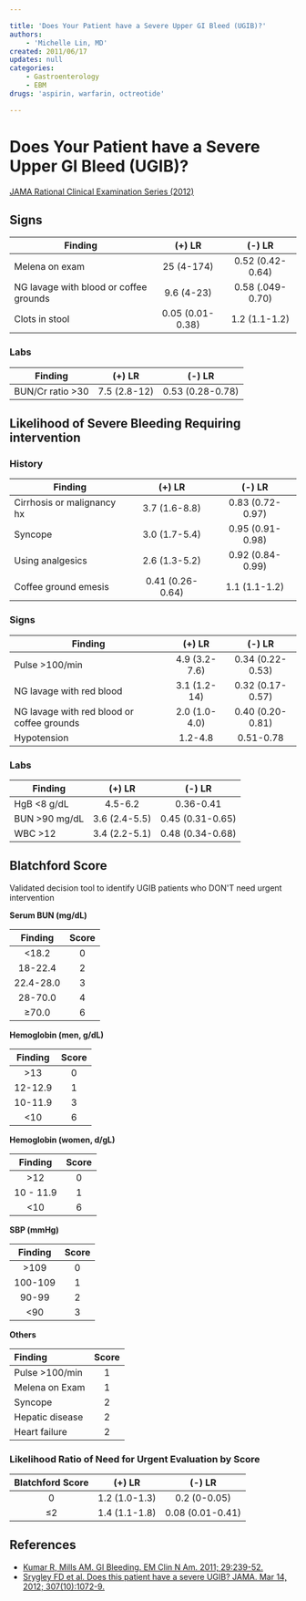 ```yaml
---

title: 'Does Your Patient have a Severe Upper GI Bleed (UGIB)?'
authors:
    - 'Michelle Lin, MD'
created: 2011/06/17
updates: null
categories:
    - Gastroenterology
    - EBM
drugs: 'aspirin, warfarin, octreotide'

---
```




# Does Your Patient have a Severe Upper GI Bleed (UGIB)?

[JAMA Rational Clinical Examination Series (2012)](http://www.ncbi.nlm.nih.gov/pubmed/?term=22416103)

## Signs

| **Finding** | **(+) LR** | **(-) LR** |
|---------|:-----:|:-----:|
| Melena on exam              | 25 (4-174)  | 0.52 (0.42-0.64)  |
| NG lavage with blood or coffee grounds |  9.6 (4-23)  | 0.58 (.049-0.70)  |
| Clots in stool  | 0.05 (0.01-0.38)  | 1.2 (1.1-1.2) |

### Labs

| **Finding** | **(+) LR** | **(-) LR** |
|---------|:-----:|:-----:|
| BUN/Cr ratio &gt;30 | 7.5 (2.8-12)  | 0.53 (0.28-0.78) |

## Likelihood of Severe Bleeding Requiring intervention

### History

| **Finding** | **(+) LR** | **(-) LR** |
|---------|:-----:|:-----:|
| Cirrhosis or malignancy hx  | 3.7 (1.6-8.8) | 0.83 (0.72-0.97) |
| Syncope   | 3.0 (1.7-5.4) | 0.95 (0.91-0.98)  |
| Using analgesics  | 2.6 (1.3-5.2) | 0.92 (0.84-0.99)  |
| Coffee ground emesis  | 0.41 (0.26-0.64)  | 1.1 (1.1-1.2) |

### Signs

| **Finding** | **(+) LR** | **(-) LR** |
|---------|:-----:|:-----:|
| Pulse &gt;100/min | 4.9 (3.2-7.6) | 0.34 (0.22-0.53)  |
| NG lavage with red blood  | 3.1 (1.2-14)  | 0.32 (0.17-0.57)  |
| NG lavage with red blood or coffee grounds  | 2.0 (1.0-4.0) | 0.40 (0.20-0.81)  |
| Hypotension | 1.2-4.8 | 0.51-0.78 |

### Labs

| **Finding** | **(+) LR** | **(-) LR** |
|---------|:-----:|:-----:|
| HgB &lt;8 g/dL  | 4.5-6.2   | 0.36-0.41 |
| BUN &gt;90 mg/dL  | 3.6 (2.4-5.5) | 0.45 (0.31-0.65) |
| WBC &gt;12  | 3.4 (2.2-5.1) | 0.48 (0.34-0.68)  |


## Blatchford Score

Validated decision tool to identify UGIB patients who DON'T need urgent intervention

**Serum BUN (mg/dL)**

| **Finding**     | **Score** |
|:-------------:|:-----:|
| &lt;18.2      | 0     |
| 18-22.4   | 2     |
| 22.4-28.0 | 3     |
| 28-70.0   | 4     |
| &ge;70.0   | 6     |

**Hemoglobin (men, g/dL)**

| **Finding**     | **Score** |
|:-------------:|:-----:|
| &gt;13        | 0     |
| 12-12.9   | 1     |
| 10-11.9   | 3     |
| &lt;10        | 6     |

**Hemoglobin (women, d/gL)**

| **Finding**     | **Score** |
|:-------------:|:-----:|
| &gt;12        | 0     |
| 10 - 11.9   | 1     |
| &lt;10        | 6     |

**SBP (mmHg)**

| **Finding**     | **Score** |
|:-------------:|:-----:|
| &gt;109       | 0     |
| 100-109     | 1     |
| 90-99       | 2     |
| &lt;90        | 3     |

**Others**

| **Finding**     | **Score** |
|:-------------|:-----:|
| Pulse &gt;100/min | 1 |
| Melena on Exam  | 1 |
| Syncope         | 2 |
| Hepatic disease | 2 |
| Heart failure   | 2 |

### Likelihood Ratio of Need for Urgent Evaluation by Score

| **Blatchford Score** | **(+) LR** | **(-) LR** |
|:---------:|:-----:|:-----:|
| 0       | 1.2 (1.0-1.3) | 0.2 (0-0.05)  |
| &le;2  | 1.4 (1.1-1.8) | 0.08 (0.01-0.41)  |

## References

-   [Kumar R, Mills AM. GI Bleeding. EM Clin N Am. 2011; 29:239-52.](http://www.ncbi.nlm.nih.gov/pubmed/?term=21515178)
-   [Srygley FD et al. Does this patient have a severe UGIB? JAMA. Mar 14, 2012; 307(10):1072-9.](http://www.ncbi.nlm.nih.gov/pubmed/?term=22416103)
